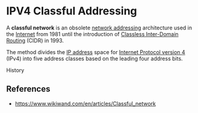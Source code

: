 # IPV4 Classful Addressing

A **classful network** is an obsolete [network addressing](https://www.wikiwand.com/en/articles/Network_address "Network address") architecture used in the [Internet](https://www.wikiwand.com/en/articles/Internet "Internet") from 1981 until the introduction of [Classless Inter-Domain Routing](https://www.wikiwand.com/en/articles/Classless_Inter-Domain_Routing "Classless Inter-Domain Routing") (CIDR) in 1993.

The method divides the [IP address](https://www.wikiwand.com/en/articles/IP_address "IP address") space for [Internet Protocol version 4](https://www.wikiwand.com/en/articles/Internet_Protocol_version_4 "Internet Protocol version 4") (IPv4) into five address classes based on the leading four address bits.

History 
## References

- https://www.wikiwand.com/en/articles/Classful_network
